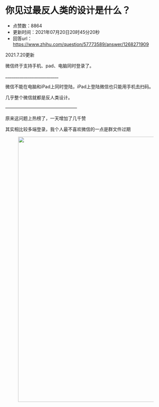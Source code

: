 # 你见过最反人类的设计是什么？
- 点赞数：8864
- 更新时间：2021年07月20日20时45分20秒
- 回答url：https://www.zhihu.com/question/57773589/answer/1268271909
<body>
 <p data-pid="DZ3eeMNv">2021.7.20更新</p>
 <p data-pid="XWyPonBy">微信终于支持手机、pad、电脑同时登录了。</p>
 <p data-pid="nujSbPvP">__________________________</p>
 <p data-pid="N9oQ972v">微信不能在电脑和iPad上同时登陆，iPad上登陆微信也只能用手机去扫码。</p>
 <p data-pid="pHuMzkLC">几乎整个微信就都是反人类设计。</p>
 <p data-pid="nWJ4OwUA">————————————————</p>
 <p data-pid="R_khtNau">原来这问题上热榜了，一天增加了几千赞</p>
 <p data-pid="4ZwKL0AX">其实相比较多端登录，我个人最不喜欢微信的一点是群文件过期</p>
 <figure data-size="normal">
  <img src="https://pic1.zhimg.com/50/v2-dc7b020d6b84fb2eba21a8ae4e518472_720w.jpg?source=1940ef5c" data-caption="" data-size="normal" data-rawwidth="828" data-rawheight="396" data-original-token="v2-65d0e6cccc6ff023ed2c3851c2a1fad0" data-default-watermark-src="https://picx.zhimg.com/50/v2-bc44fd279db7fc34dd389d8f678e5eda_720w.jpg?source=1940ef5c" class="origin_image zh-lightbox-thumb" width="828" data-original="https://picx.zhimg.com/v2-dc7b020d6b84fb2eba21a8ae4e518472_r.jpg?source=1940ef5c">
 </figure>
 <p></p>
</body>